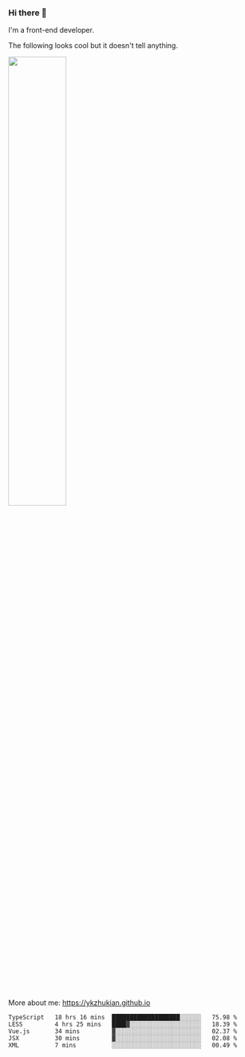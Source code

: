 ### Hi there 👋

I'm a front-end developer.

The following looks cool but it doesn't tell anything.

[<img width="48%" src="https://github-readme-stats.vercel.app/api?username=ykzhukian&show_icons=true&theme=dracula">](https://github.com/anuraghazra/github-readme-stats)

More about me: 
https://ykzhukian.github.io

<!--START_SECTION:waka-->
```text
TypeScript   18 hrs 16 mins  ███████████████████░░░░░░   75.98 % 
LESS         4 hrs 25 mins   ████▓░░░░░░░░░░░░░░░░░░░░   18.39 % 
Vue.js       34 mins         ▓░░░░░░░░░░░░░░░░░░░░░░░░   02.37 % 
JSX          30 mins         ▓░░░░░░░░░░░░░░░░░░░░░░░░   02.08 % 
XML          7 mins          ░░░░░░░░░░░░░░░░░░░░░░░░░   00.49 % 
```
<!--END_SECTION:waka-->

